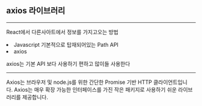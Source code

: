 ## axios 라이브러리 

<hr>

React에서 다른사아트에서 정보를 가지고오는 방법

<li>Javascript 기본적으로 탑재되어있는  Path API
<li>axios

axios는 기본 API 보다 사용하기 편하고  많이들 사용한다
<hr>
Axios는 브라우저 및 node.js를 위한 간단한 Promise 기반 HTTP 클라이언트입니다. Axios는 매우 확장 가능한 인터페이스를 가진 작은 패키지로 사용하기 쉬운 라이브러리를 제공합니다.



